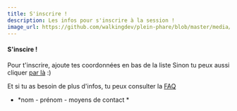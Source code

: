 ```yaml
---
title: S'inscrire !
description: Les infos pour s'inscrire à la session !
image_url: https://github.com/walkingdev/plein-phare/blob/master/media/banner-inscription.png?raw=true
---
```


#### S'inscire !

Pour t'inscrire, ajoute tes coordonnées en bas de la liste
Sinon tu peux aussi cliquer [par là](https://www.eventbrite.fr/e/billets-walking-dev-tu-veux-faire-quoi-plus-tard-42753520932) :)

Et si tu as besoin de plus d'infos, tu peux consulter la [FAQ](http://walkingdev.fr/#walkingdev/plein-phare/blob/master/v-75/faq.md)

* *nom - prénom - moyens de contact *

